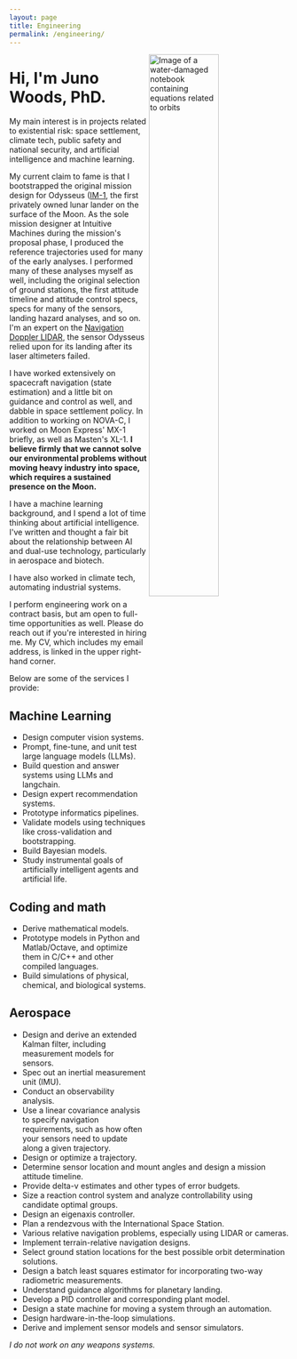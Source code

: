 ```yaml
---
layout: page
title: Engineering
permalink: /engineering/
---
```


<img alt="Image of a water-damaged notebook containing equations related to orbits" src="/assets/images/wet_notebook.jpg" style="width: 50%" align="right" />

# Hi, I'm Juno Woods, PhD.

My main interest is in projects related to existential risk: space settlement, climate tech, public safety and national security, and artificial intelligence and machine learning.

My current claim to fame is that I bootstrapped the original mission design for Odysseus ([IM-1](https://www.intuitivemachines.com/im-1), the first privately owned lunar lander on the surface of the Moon. As the sole mission designer at Intuitive Machines during the mission's proposal phase, I produced the reference trajectories used for many of the early analyses. I performed many of these analyses myself as well, including the original selection of ground stations, the first attitude timeline and attitude control specs, specs for many of the sensors, landing hazard analyses, and so on. I'm an expert on the [Navigation Doppler LIDAR](https://www.nasa.gov/directorates/stmd/impact-story-navigation-doppler-lidar/), the sensor Odysseus relied upon for its landing after its laser altimeters failed.

I have worked extensively on spacecraft navigation (state estimation) and a little bit on guidance and control as well, and dabble in space settlement policy. In addition to working on NOVA-C, I worked on Moon Express' MX-1 briefly, as well as Masten's XL-1. **I believe firmly that we cannot solve our environmental problems without moving heavy industry into space, which requires a sustained presence on the Moon.**

I have a machine learning background, and I spend a lot of time thinking about artificial intelligence. I've written and thought a fair bit about the relationship between AI and dual-use technology, particularly in aerospace and biotech.

I have also worked in climate tech, automating industrial systems.

I perform engineering work on a contract basis, but am open to full-time opportunities as well. Please do reach out if you're interested in hiring me. My CV, which includes my email address, is linked in the upper right-hand corner.

Below are some of the services I provide:

## Machine Learning

* Design computer vision systems.
* Prompt, fine-tune, and unit test large language models (LLMs).
* Build question and answer systems using LLMs and langchain.
* Design expert recommendation systems.
* Prototype informatics pipelines.
* Validate models using techniques like cross-validation and bootstrapping.
* Build Bayesian models.
* Study instrumental goals of artificially intelligent agents and artificial life.

## Coding and math

* Derive mathematical models.
* Prototype models in Python and Matlab/Octave, and optimize them in C/C++ and other compiled languages.
* Build simulations of physical, chemical, and biological systems.

## Aerospace

* Design and derive an extended Kalman filter, including measurement models for sensors.
* Spec out an inertial measurement unit (IMU).
* Conduct an observability analysis.
* Use a linear covariance analysis to specify navigation requirements, such as how often your sensors need to update along a given trajectory.
* Design or optimize a trajectory.
* Determine sensor location and mount angles and design a mission attitude timeline.
* Provide delta-v estimates and other types of error budgets.
* Size a reaction control system and analyze controllability using candidate optimal groups.
* Design an eigenaxis controller.
* Plan a rendezvous with the International Space Station.
* Various relative navigation problems, especially using LIDAR or cameras.
* Implement terrain-relative navigation designs.
* Select ground station locations for the best possible orbit determination solutions.
* Design a batch least squares estimator for incorporating two-way radiometric measurements.
* Understand guidance algorithms for planetary landing.
* Develop a PID controller and corresponding plant model.
* Design a state machine for moving a system through an automation.
* Design hardware-in-the-loop simulations.
* Derive and implement sensor models and sensor simulators.

_I do not work on any weapons systems._


